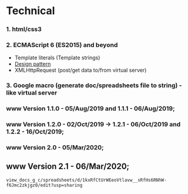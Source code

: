 # Technical
### 1. html/css3
### 2. ECMAScript 6 (ES2015) and beyond
* Template literals (Template strings)
* [Design pattern](https://addyosmani.com/resources/essentialjsdesignpatterns/book/)
* XMLHttpRequest (post/get data to/from virtual server)
### 3. Google macro (generate doc/spreadsheets file to string) - like virtual server

### www Version 1.1.0 - 05/Aug/2019 and 1.1.1 - 06/Aug/2019;
### www Version 1.2.0 - 02/Oct/2019 -> 1.2.1 - 06/Oct/2019 and 1.2.2 - 16/Oct/2019;
### www Version 2.0   - 05/Mar/2020;
## www Version 2.1   - 06/Mar/2020;
```
view_docs_g_c/spreadsheets/d/1kxRfCtUrWEeoVtlavw__sRfHs6RNhW-f6Jmc2zkjgz0/edit?usp=sharing
```
